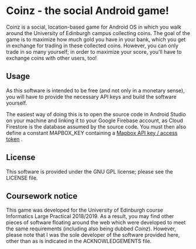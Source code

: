 # Coinz - the social Android game!

Coinz is a social, location-based game for Android OS
in which you walk around the University of Edinburgh
campus collecting coins. The goal of the game is to
maximize how much gold you have in your bank, which you
get in exchange for trading in these collected coins.
However, you can only trade in so many yourself; in order
to maximize your score, you'll have to exchange coins
with other users, too!
 
## Usage

As this software is intended to be free (and not only in a monetary sense),
you will have to provide the necessary API keys and build the software
yourself.

The easiest way of doing this is to open the source code in Android Studio
on your machine and linking it to your Google Firebase account, as Cloud
Firestore is the database assumed by the source code. You must then also define
a constant MAPBOX_KEY containing a
[Mapbox API key / access token](https://www.mapbox.com/help/how-access-tokens-work/)
.

## License

This software is provided under the GNU GPL license; please see
the LICENSE file.

## Coursework notice

This game was developed for the University of Edinburgh course
Informatics Large Practical 2018/2019. As a result, you may find
other pieces of software floating around the web which were
developed to meet the same requirements (including also being dubbed *Coinz*).
However, please note that I was the sole developer of the software provided here,
other than as is indicated in the ACKNOWLEDGEMENTS file.
